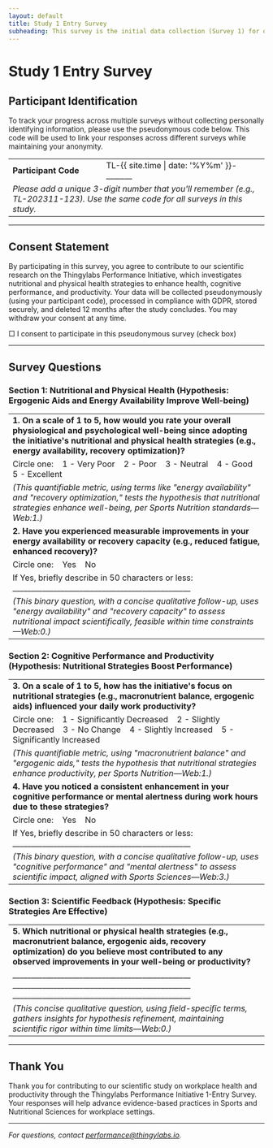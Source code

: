 ```yaml
---
layout: default
title: Study 1 Entry Survey
subheading: This survey is the initial data collection (Survey 1) for our scientific study on how nutritional and physical health strategies (e.g., ergogenic aids, energy availability, recovery optimization) influence employee health, cognitive performance, and workplace productivity at Thingylabs GmbH. All responses are collected pseudonymously to protect your privacy while allowing us to track your progress across multiple surveys.
---
```


<!-- surveys/s1-entry-survey.md -->
# Study 1 Entry Survey

## Participant Identification
To track your progress across multiple surveys without collecting personally identifying information, please use the pseudonymous code below. This code will be used to link your responses across different surveys while maintaining your anonymity.

<table>
  <tr>
    <td><strong>Participant Code</strong></td>
    <td class="write-in">TL-{{ site.time | date: '%Y%m' }}-_______</td>
  </tr>
  <tr>
    <td colspan="2" class="note">
      <em>Please add a unique 3-digit number that you'll remember (e.g., TL-202311-123). Use the same code for all surveys in this study.</em>
    </td>
  </tr>
</table>

---

## Consent Statement
By participating in this survey, you agree to contribute to our scientific research on the Thingylabs Performance Initiative, which investigates nutritional and physical health strategies to enhance health, cognitive performance, and productivity. Your data will be collected pseudonymously (using your participant code), processed in compliance with GDPR, stored securely, and deleted 12 months after the study concludes. You may withdraw your consent at any time.

<p class="print-consent">
□ I consent to participate in this pseudonymous survey (check box)
</p>

---

## Survey Questions
### Section 1: Nutritional and Physical Health (Hypothesis: Ergogenic Aids and Energy Availability Improve Well-being)
<table>
  <tr>
    <td colspan="2">
      <strong>1. On a scale of 1 to 5, how would you rate your overall physiological and psychological well-being since adopting the initiative's nutritional and physical health strategies (e.g., energy availability, recovery optimization)?</strong>
    </td>
  </tr>
  <tr>
    <td colspan="2" class="print-options">
      Circle one: &nbsp;&nbsp; 1 - Very Poor &nbsp;&nbsp; 2 - Poor &nbsp;&nbsp; 3 - Neutral &nbsp;&nbsp; 4 - Good &nbsp;&nbsp; 5 - Excellent
    </td>
  </tr>
  <tr>
    <td colspan="2" class="note">
      <em>(This quantifiable metric, using terms like "energy availability" and "recovery optimization," tests the hypothesis that nutritional strategies enhance well-being, per Sports Nutrition standards—Web:1.)</em>
    </td>
  </tr>
  <tr>
    <td colspan="2">
      <strong>2. Have you experienced measurable improvements in your energy availability or recovery capacity (e.g., reduced fatigue, enhanced recovery)?</strong>
    </td>
  </tr>
  <tr>
    <td colspan="2" class="print-options">
      Circle one: &nbsp;&nbsp; Yes &nbsp;&nbsp; No
    </td>
  </tr>
  <tr>
    <td colspan="2">
      If Yes, briefly describe in 50 characters or less:<br>  
      <span class="write-in long">________________________________________________</span>
    </td>
  </tr>
  <tr>
    <td colspan="2" class="note">
      <em>(This binary question, with a concise qualitative follow-up, uses "energy availability" and "recovery capacity" to assess nutritional impact scientifically, feasible within time constraints—Web:0.)</em>
    </td>
  </tr>
</table>

### Section 2: Cognitive Performance and Productivity (Hypothesis: Nutritional Strategies Boost Performance)
<table>
  <tr>
    <td colspan="2">
      <strong>3. On a scale of 1 to 5, how has the initiative's focus on nutritional strategies (e.g., macronutrient balance, ergogenic aids) influenced your daily work productivity?</strong>
    </td>
  </tr>
  <tr>
    <td colspan="2" class="print-options">
      Circle one: &nbsp;&nbsp; 1 - Significantly Decreased &nbsp;&nbsp; 2 - Slightly Decreased &nbsp;&nbsp; 3 - No Change &nbsp;&nbsp; 4 - Slightly Increased &nbsp;&nbsp; 5 - Significantly Increased
    </td>
  </tr>
  <tr>
    <td colspan="2" class="note">
      <em>(This quantifiable metric, using "macronutrient balance" and "ergogenic aids," tests the hypothesis that nutritional strategies enhance productivity, per Sports Nutrition—Web:1.)</em>
    </td>
  </tr>
  <tr>
    <td colspan="2">
      <strong>4. Have you noticed a consistent enhancement in your cognitive performance or mental alertness during work hours due to these strategies?</strong>
    </td>
  </tr>
  <tr>
    <td colspan="2" class="print-options">
      Circle one: &nbsp;&nbsp; Yes &nbsp;&nbsp; No
    </td>
  </tr>
  <tr>
    <td colspan="2">
      If Yes, briefly describe in 50 characters or less:<br>  
      <span class="write-in long">________________________________________________</span>
    </td>
  </tr>
  <tr>
    <td colspan="2" class="note">
      <em>(This binary question, with a concise qualitative follow-up, uses "cognitive performance" and "mental alertness" to assess scientific impact, aligned with Sports Sciences—Web:3.)</em>
    </td>
  </tr>
</table>

### Section 3: Scientific Feedback (Hypothesis: Specific Strategies Are Effective)
<table>
  <tr>
    <td colspan="2">
      <strong>5. Which nutritional or physical health strategies (e.g., macronutrient balance, ergogenic aids, recovery optimization) do you believe most contributed to any observed improvements in your well-being or productivity?</strong>
    </td>
  </tr>
  <tr>
    <td colspan="2">
      <div class="write-in-box">
        <span class="write-in-line">________________________________________________</span>
        <span class="write-in-line">________________________________________________</span>
        <span class="write-in-line">________________________________________________</span>
      </div>
    </td>
  </tr>
  <tr>
    <td colspan="2" class="note">
      <em>(This concise qualitative question, using field-specific terms, gathers insights for hypothesis refinement, maintaining scientific rigor within time limits—Web:0.)</em>
    </td>
  </tr>
</table>

---

## Thank You
Thank you for contributing to our scientific study on workplace health and productivity through the Thingylabs Performance Initiative 1-Entry Survey. Your responses will help advance evidence-based practices in Sports and Nutritional Sciences for workplace settings.

---

*For questions, contact [performance@thingylabs.io](mailto:performance@thingylabs.io).*
